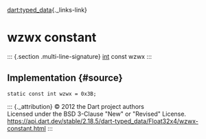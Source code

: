 [dart:typed\_data](../../dart-typed_data/dart-typed_data-library){._links-link}

wzwx constant
=============

::: {.section .multi-line-signature}
[int](../../dart-core/int-class) const wzwx
:::

Implementation {#source}
--------------

``` {.language-dart data-language="dart"}
static const int wzwx = 0x3B;
```

::: {._attribution}
© 2012 the Dart project authors\
Licensed under the BSD 3-Clause \"New\" or \"Revised\" License.\
<https://api.dart.dev/stable/2.18.5/dart-typed_data/Float32x4/wzwx-constant.html>
:::
